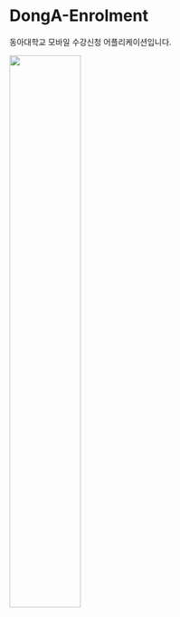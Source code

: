 # DongA-Enrolment
동아대학교 모바일 수강신청 어플리케이션입니다.





<img src="https://user-images.githubusercontent.com/40492343/69025588-013e4e80-0a0b-11ea-923e-3337e0ec6d16.png" width="50%"></img>
